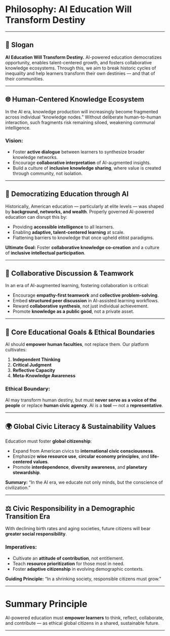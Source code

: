 # Philosophy: AI Education Will Transform Destiny

---

## 🌟 Slogan

**AI Education Will Transform Destiny.**
AI-powered education democratizes opportunity, enables talent-centered growth, and fosters collaborative knowledge ecosystems.
Through this, we aim to break historic cycles of inequality and help learners transform their own destinies — and that of their communities.

---

## 🌐 Human-Centered Knowledge Ecosystem

In the AI era, knowledge production will increasingly become fragmented across individual “knowledge nodes.”
Without deliberate human-to-human interaction, such fragments risk remaining siloed, weakening communal intelligence.

### Vision:
- Foster **active dialogue** between learners to synthesize broader knowledge networks.
- Encourage **collaborative interpretation** of AI-augmented insights.
- Build a culture of **inclusive knowledge sharing**, where value is created through community, not isolation.

---

## 🚀 Democratizing Education through AI

Historically, American education — particularly at elite levels — was shaped by **background, networks, and wealth**.
Properly governed AI-powered education can disrupt this by:

- Providing **accessible intelligence** to all learners.
- Enabling **adaptive, talent-centered learning** at scale.
- Flattening barriers to knowledge that once upheld elitist paradigms.

**Ultimate Goal:** Foster **collaborative knowledge co-creation** and a culture of **inclusive intellectual participation**.

---

## 🤝 Collaborative Discussion & Teamwork

In an era of AI-augmented learning, fostering collaboration is critical:

- Encourage **empathy-first teamwork** and **collective problem-solving**.
- Embed **structured peer discussion** in AI-assisted learning workflows.
- Reward **collaborative synthesis**, not just individual achievement.
- Promote **knowledge as a public good**, not a private asset.

---

## 🧭 Core Educational Goals & Ethical Boundaries

AI should **empower human faculties**, not replace them.
Our platform cultivates:

1. **Independent Thinking**
2. **Critical Judgment**
3. **Reflective Capacity**
4. **Meta-Knowledge Awareness**

### Ethical Boundary:
AI may transform human destiny, but must **never serve as a voice of the people** or replace **human civic agency**.
AI is a **tool** — not a **representative**.

---

## 🌍 Global Civic Literacy & Sustainability Values

Education must foster **global citizenship**:

- Expand from American civics to **international civic consciousness**.
- Emphasize **wise resource use**, **circular economy principles**, and **life-centered values**.
- Promote **interdependence**, **diversity awareness**, and **planetary stewardship**.

**Summary:**
“In the AI era, we educate not only minds, but the conscience of civilization.”

---

## ⚖️ Civic Responsibility in a Demographic Transition Era

With declining birth rates and aging societies, future citizens will bear **greater social responsibility**.

### Imperatives:
- Cultivate an **attitude of contribution**, not entitlement.
- Teach **resource prioritization** for those most in need.
- Foster **adaptive citizenship** in evolving demographic contexts.

**Guiding Principle:**
“In a shrinking society, responsible citizens must grow.”

---

# Summary Principle

AI-powered education must **empower learners** to think, reflect, collaborate, and contribute — as ethical global citizens in a shared, sustainable future.

---

